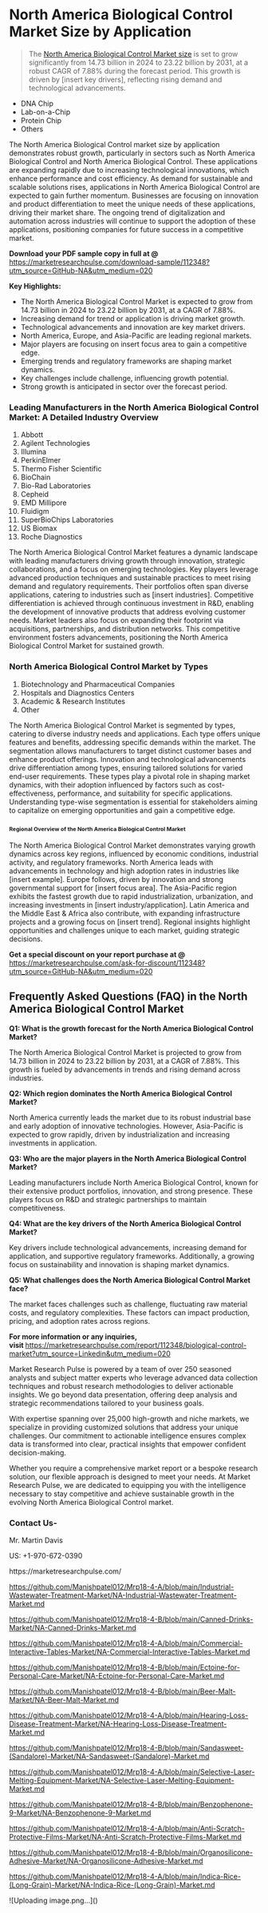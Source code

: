 <h1>North America Biological Control Market&nbsp;Size by Application</h1><blockquote><p>The <a href="https://marketresearchpulse.com/download-sample/112348?utm_source=GitHub-NA&amp;utm_medium=020">North America Biological Control Market size</a> is set to grow significantly from 14.73 billion in 2024 to 23.22 billion by 2031, at a robust CAGR of 7.88% during the forecast period. This growth is driven by [insert key drivers], reflecting rising demand and technological advancements.</p></blockquote><ul><li>DNA Chip<li> Lab-on-a-Chip<li> Protein Chip<li> Others</li></ul><p>The North America Biological Control market size by application demonstrates robust growth, particularly in sectors such as North America Biological Control and North America Biological Control. These applications are expanding rapidly due to increasing technological innovations, which enhance performance and cost efficiency. As demand for sustainable and scalable solutions rises, applications in North America Biological Control are expected to gain further momentum. Businesses are focusing on innovation and product differentiation to meet the unique needs of these applications, driving their market share. The ongoing trend of digitalization and automation across industries will continue to support the adoption of these applications, positioning companies for future success in a competitive market.</p><p><strong>Download your PDF sample copy in full at @ </strong><a href="https://marketresearchpulse.com/download-sample/112348?utm_source=GitHub-NA&amp;utm_medium=020">https://marketresearchpulse.com/download-sample/112348?utm_source=GitHub-NA&amp;utm_medium=020</a></p><p><strong>Key Highlights: </strong></p><ul><li>The North America Biological Control Market is expected to grow from 14.73 billion in 2024 to 23.22 billion by 2031, at a CAGR of 7.88%.</li><li>Increasing demand for trend or application is driving market growth.</li><li>Technological advancements and innovation are key market drivers.</li><li>North America, Europe, and Asia-Pacific are leading regional markets.</li><li>Major players are focusing on insert focus area to gain a competitive edge.</li><li>Emerging trends and regulatory frameworks are shaping market dynamics.</li><li>Key challenges include challenge, influencing growth potential.</li><li>Strong growth is anticipated in sector over the forecast period.</li></ul><h3>Leading Manufacturers in the North America Biological Control Market: A Detailed Industry Overview</h3><ol><li>Abbott</li><li>Agilent Technologies</li><li>Illumina</li><li>PerkinElmer</li><li>Thermo Fisher Scientific</li><li>BioChain</li><li>Bio-Rad Laboratories</li><li>Cepheid</li><li>EMD Millipore</li><li>Fluidigm</li><li>SuperBioChips Laboratories</li><li>US Biomax</li><li>Roche Diagnostics</li></ol><div class="flex max-w-full flex-col flex-grow"><div class="min-h-8 text-message flex w-full flex-col items-end gap-2 whitespace-normal break-words [.text-message+&amp;]:mt-5" dir="auto" data-message-author-role="assistant" data-message-id="fd8432e4-4910-450d-b182-61b7bfb0a01f" data-message-model-slug="gpt-4o"><div class="flex w-full flex-col gap-1 empty:hidden first:pt-[3px]"><div class="markdown prose w-full break-words dark:prose-invert light"><p>The North America Biological Control Market features a dynamic landscape with leading manufacturers driving growth through innovation, strategic collaborations, and a focus on emerging technologies. Key players leverage advanced production techniques and sustainable practices to meet rising demand and regulatory requirements. Their portfolios often span diverse applications, catering to industries such as [insert industries]. Competitive differentiation is achieved through continuous investment in R&amp;D, enabling the development of innovative products that address evolving customer needs. Market leaders also focus on expanding their footprint via acquisitions, partnerships, and distribution networks. This competitive environment fosters advancements, positioning the North America Biological Control Market for sustained growth.</p></div></div></div></div><h3>North America Biological Control Market by Types</h3><ol><li>Biotechnology and Pharmaceutical Companies<li> Hospitals and Diagnostics Centers<li> Academic & Research Institutes<li> Other</li></ol><div class="flex max-w-full flex-col flex-grow"><div class="min-h-8 text-message flex w-full flex-col items-end gap-2 whitespace-normal break-words [.text-message+&amp;]:mt-5" dir="auto" data-message-author-role="assistant" data-message-id="084470be-0bb7-4664-bddf-5156b4f41249" data-message-model-slug="gpt-4o-mini"><div class="flex w-full flex-col gap-1 empty:hidden first:pt-[3px]"><div class="markdown prose w-full break-words dark:prose-invert light"><p>The North America Biological Control Market is segmented by types, catering to diverse industry needs and applications. Each type offers unique features and benefits, addressing specific demands within the market. The segmentation allows manufacturers to target distinct customer bases and enhance product offerings. Innovation and technological advancements drive differentiation among types, ensuring tailored solutions for varied end-user requirements. These types play a pivotal role in shaping market dynamics, with their adoption influenced by factors such as cost-effectiveness, performance, and suitability for specific applications. Understanding type-wise segmentation is essential for stakeholders aiming to capitalize on emerging opportunities and gain a competitive edge.</p></div></div></div></div><h3><span style="font-size: 11px;">Regional Overview of the North America Biological Control Market</span></h3><div class="flex max-w-full flex-col flex-grow"><div class="min-h-8 text-message flex w-full flex-col items-end gap-2 whitespace-normal break-words [.text-message+&amp;]:mt-5" dir="auto" data-message-author-role="assistant" data-message-id="e9038762-ce64-4e30-91c9-9bd413514231" data-message-model-slug="gpt-4o-mini"><div class="flex w-full flex-col gap-1 empty:hidden first:pt-[3px]"><div class="markdown prose w-full break-words dark:prose-invert light"><p>The North America Biological Control Market demonstrates varying growth dynamics across key regions, influenced by economic conditions, industrial activity, and regulatory frameworks. North America leads with advancements in technology and high adoption rates in industries like [insert example]. Europe follows, driven by innovation and strong governmental support for [insert focus area]. The Asia-Pacific region exhibits the fastest growth due to rapid industrialization, urbanization, and increasing investments in [insert industry/application]. Latin America and the Middle East &amp; Africa also contribute, with expanding infrastructure projects and a growing focus on [insert trend]. Regional insights highlight opportunities and challenges unique to each market, guiding strategic decisions.</p></div></div></div></div><p><strong>Get a special discount on your report purchase at @ </strong><a href="https://marketresearchpulse.com/ask-for-discount/112348?utm_source=GitHub-NA&amp;utm_medium=020">https://marketresearchpulse.com/ask-for-discount/112348?utm_source=GitHub-NA&amp;utm_medium=020</a></p><h2>Frequently Asked Questions (FAQ) in the North America Biological Control Market</h2><p><strong>Q1: What is the growth forecast for the North America Biological Control Market?</strong></p><p>The North America Biological Control Market is projected to grow from 14.73 billion in 2024 to 23.22 billion by 2031, at a CAGR of 7.88%. This growth is fueled by advancements in trends and rising demand across industries.</p><p><strong>Q2: Which region dominates the North America Biological Control Market?</strong></p><p>North America currently leads the market due to its robust industrial base and early adoption of innovative technologies. However, Asia-Pacific is expected to grow rapidly, driven by industrialization and increasing investments in application.</p><p><strong>Q3: Who are the major players in the North America Biological Control Market?</strong></p><p>Leading manufacturers include North America Biological Control, known for their extensive product portfolios, innovation, and strong presence. These players focus on R&amp;D and strategic partnerships to maintain competitiveness.</p><p><strong>Q4: What are the key drivers of the North America Biological Control Market?</strong></p><p>Key drivers include technological advancements, increasing demand for application, and supportive regulatory frameworks. Additionally, a growing focus on sustainability and innovation is shaping market dynamics.</p><p><strong>Q5: What challenges does the North America Biological Control Market face?</strong></p><p>The market faces challenges such as challenge, fluctuating raw material costs, and regulatory complexities. These factors can impact production, pricing, and adoption rates across regions.</p><p><strong>For more information or any inquiries, visit&nbsp;</strong><a href="https://marketresearchpulse.com/report/112348/biological-control-market?utm_source=Linkedin&utm_medium=020">https://marketresearchpulse.com/report/112348/biological-control-market?utm_source=Linkedin&utm_medium=020</a></p><p>Market Research Pulse is powered by a team of over 250 seasoned analysts and subject matter experts who leverage advanced data collection techniques and robust research methodologies to deliver actionable insights. We go beyond data presentation, offering deep analysis and strategic recommendations tailored to your business goals.</p><p>With expertise spanning over 25,000 high-growth and niche markets, we specialize in providing customized solutions that address your unique challenges. Our commitment to actionable intelligence ensures complex data is transformed into clear, practical insights that empower confident decision-making.</p><p>Whether you require a comprehensive market report or a bespoke research solution, our flexible approach is designed to meet your needs. At Market Research Pulse, we are dedicated to equipping you with the intelligence necessary to stay competitive and achieve sustainable growth in the evolving North America Biological Control market.</p><h3><strong>Contact Us-</strong></h3><p>Mr. Martin Davis</p><p>US: +1-970-672-0390</p><p>https://marketresearchpulse.com/</p><p><a href="https://github.com/Manishpatel012/Mrp18-4-A/blob/main/Industrial-Wastewater-Treatment-Market/NA-Industrial-Wastewater-Treatment-Market.md">https://github.com/Manishpatel012/Mrp18-4-A/blob/main/Industrial-Wastewater-Treatment-Market/NA-Industrial-Wastewater-Treatment-Market.md</a></p><p><a href="https://github.com/Manishpatel012/Mrp18-4-B/blob/main/Canned-Drinks-Market/NA-Canned-Drinks-Market.md">https://github.com/Manishpatel012/Mrp18-4-B/blob/main/Canned-Drinks-Market/NA-Canned-Drinks-Market.md</a></p><p><a href="https://github.com/Manishpatel012/Mrp18-4-A/blob/main/Commercial-Interactive-Tables-Market/NA-Commercial-Interactive-Tables-Market.md">https://github.com/Manishpatel012/Mrp18-4-A/blob/main/Commercial-Interactive-Tables-Market/NA-Commercial-Interactive-Tables-Market.md</a></p><p><a href="https://github.com/Manishpatel012/Mrp18-4-B/blob/main/Ectoine-for-Personal-Care-Market/NA-Ectoine-for-Personal-Care-Market.md">https://github.com/Manishpatel012/Mrp18-4-B/blob/main/Ectoine-for-Personal-Care-Market/NA-Ectoine-for-Personal-Care-Market.md</a></p><p><a href="https://github.com/Manishpatel012/Mrp18-4-B/blob/main/Beer-Malt-Market/NA-Beer-Malt-Market.md">https://github.com/Manishpatel012/Mrp18-4-B/blob/main/Beer-Malt-Market/NA-Beer-Malt-Market.md</a></p><p><a href="https://github.com/Manishpatel012/Mrp18-4-A/blob/main/Hearing-Loss-Disease-Treatment-Market/NA-Hearing-Loss-Disease-Treatment-Market.md">https://github.com/Manishpatel012/Mrp18-4-A/blob/main/Hearing-Loss-Disease-Treatment-Market/NA-Hearing-Loss-Disease-Treatment-Market.md</a></p><p><a href="https://github.com/Manishpatel012/Mrp18-4-B/blob/main/Sandasweet-(Sandalore)-Market/NA-Sandasweet-(Sandalore)-Market.md">https://github.com/Manishpatel012/Mrp18-4-B/blob/main/Sandasweet-(Sandalore)-Market/NA-Sandasweet-(Sandalore)-Market.md</a></p><p><a href="https://github.com/Manishpatel012/Mrp18-4-A/blob/main/Selective-Laser-Melting-Equipment-Market/NA-Selective-Laser-Melting-Equipment-Market.md">https://github.com/Manishpatel012/Mrp18-4-A/blob/main/Selective-Laser-Melting-Equipment-Market/NA-Selective-Laser-Melting-Equipment-Market.md</a></p><p><a href="https://github.com/Manishpatel012/Mrp18-4-B/blob/main/Benzophenone-9-Market/NA-Benzophenone-9-Market.md">https://github.com/Manishpatel012/Mrp18-4-B/blob/main/Benzophenone-9-Market/NA-Benzophenone-9-Market.md</a></p><p><a href="https://github.com/Manishpatel012/Mrp18-4-A/blob/main/Anti-Scratch-Protective-Films-Market/NA-Anti-Scratch-Protective-Films-Market.md">https://github.com/Manishpatel012/Mrp18-4-A/blob/main/Anti-Scratch-Protective-Films-Market/NA-Anti-Scratch-Protective-Films-Market.md</a></p><p><a href="https://github.com/Manishpatel012/Mrp18-4-B/blob/main/Organosilicone-Adhesive-Market/NA-Organosilicone-Adhesive-Market.md">https://github.com/Manishpatel012/Mrp18-4-B/blob/main/Organosilicone-Adhesive-Market/NA-Organosilicone-Adhesive-Market.md</a></p><p><a href="https://github.com/Manishpatel012/Mrp18-4-A/blob/main/Indica-Rice-(Long-Grain)-Market/NA-Indica-Rice-(Long-Grain)-Market.md">https://github.com/Manishpatel012/Mrp18-4-A/blob/main/Indica-Rice-(Long-Grain)-Market/NA-Indica-Rice-(Long-Grain)-Market.md</a></p>
![Uploading image.png…]()
